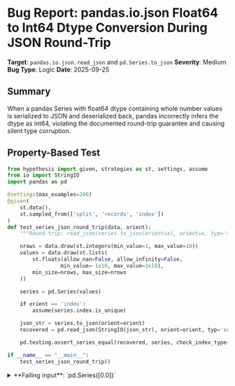 # Bug Report: pandas.io.json Float64 to Int64 Dtype Conversion During JSON Round-Trip

**Target**: `pandas.io.json.read_json` and `pd.Series.to_json`
**Severity**: Medium
**Bug Type**: Logic
**Date**: 2025-09-25

## Summary

When a pandas Series with float64 dtype containing whole number values is serialized to JSON and deserialized back, pandas incorrectly infers the dtype as int64, violating the documented round-trip guarantee and causing silent type corruption.

## Property-Based Test

```python
from hypothesis import given, strategies as st, settings, assume
from io import StringIO
import pandas as pd

@settings(max_examples=200)
@given(
    st.data(),
    st.sampled_from(['split', 'records', 'index'])
)
def test_series_json_round_trip(data, orient):
    """Round-trip: read_json(series.to_json(orient=x), orient=x, typ='series') should preserve data"""

    nrows = data.draw(st.integers(min_value=1, max_value=10))
    values = data.draw(st.lists(
        st.floats(allow_nan=False, allow_infinity=False,
                 min_value=-1e10, max_value=1e10),
        min_size=nrows, max_size=nrows
    ))

    series = pd.Series(values)

    if orient == 'index':
        assume(series.index.is_unique)

    json_str = series.to_json(orient=orient)
    recovered = pd.read_json(StringIO(json_str), orient=orient, typ='series')

    pd.testing.assert_series_equal(recovered, series, check_index_type=False)

if __name__ == "__main__":
    test_series_json_round_trip()
```

<details>

<summary>
**Failing input**: `pd.Series([0.0])`
</summary>
```
Traceback (most recent call last):
  File "/home/npc/pbt/agentic-pbt/worker_/2/hypo.py", line 31, in <module>
    test_series_json_round_trip()
    ~~~~~~~~~~~~~~~~~~~~~~~~~~~^^
  File "/home/npc/pbt/agentic-pbt/worker_/2/hypo.py", line 6, in test_series_json_round_trip
    @given(

  File "/home/npc/miniconda/lib/python3.13/site-packages/hypothesis/core.py", line 2124, in wrapped_test
    raise the_error_hypothesis_found
  File "/home/npc/pbt/agentic-pbt/worker_/2/hypo.py", line 28, in test_series_json_round_trip
    pd.testing.assert_series_equal(recovered, series, check_index_type=False)
    ~~~~~~~~~~~~~~~~~~~~~~~~~~~~~~^^^^^^^^^^^^^^^^^^^^^^^^^^^^^^^^^^^^^^^^^^^
  File "/home/npc/miniconda/lib/python3.13/site-packages/pandas/_testing/asserters.py", line 999, in assert_series_equal
    assert_attr_equal("dtype", left, right, obj=f"Attributes of {obj}")
    ~~~~~~~~~~~~~~~~~^^^^^^^^^^^^^^^^^^^^^^^^^^^^^^^^^^^^^^^^^^^^^^^^^^
  File "/home/npc/miniconda/lib/python3.13/site-packages/pandas/_testing/asserters.py", line 421, in assert_attr_equal
    raise_assert_detail(obj, msg, left_attr, right_attr)
    ~~~~~~~~~~~~~~~~~~~^^^^^^^^^^^^^^^^^^^^^^^^^^^^^^^^^
  File "/home/npc/miniconda/lib/python3.13/site-packages/pandas/_testing/asserters.py", line 620, in raise_assert_detail
    raise AssertionError(msg)
AssertionError: Attributes of Series are different

Attribute "dtype" are different
[left]:  int64
[right]: float64
Falsifying example: test_series_json_round_trip(
    data=data(...),
    orient='split',  # or any other generated value
)
Draw 1: 1
Draw 2: [0.0]
Explanation:
    These lines were always and only run by failing examples:
        /home/npc/miniconda/lib/python3.13/site-packages/pandas/_testing/asserters.py:420
        /home/npc/miniconda/lib/python3.13/site-packages/pandas/_testing/asserters.py:610
        /home/npc/miniconda/lib/python3.13/site-packages/pandas/_testing/asserters.py:612
        /home/npc/miniconda/lib/python3.13/site-packages/pandas/core/dtypes/common.py:1196
        /home/npc/miniconda/lib/python3.13/site-packages/pandas/io/json/_json.py:1378
```
</details>

## Reproducing the Bug

```python
import pandas as pd
from io import StringIO

# Create a Series with float64 dtype containing whole numbers
series = pd.Series([1.0, 2.0, 3.0])
print(f"Original Series:\n{series}")
print(f"Original dtype: {series.dtype}")
print()

# Serialize to JSON
json_str = series.to_json(orient='split')
print(f"JSON representation:\n{json_str}")
print()

# Read back from JSON
recovered = pd.read_json(StringIO(json_str), orient='split', typ='series')
print(f"Recovered Series:\n{recovered}")
print(f"Recovered dtype: {recovered.dtype}")
print()

# Check if dtypes match
print(f"Dtypes match: {series.dtype == recovered.dtype}")
print(f"Values equal: {(series.values == recovered.values).all()}")

# Show that this affects calculations
print("\n--- Impact on calculations ---")
print(f"Original series / 2:\n{series / 2}")
print(f"Recovered series / 2:\n{recovered / 2}")
```

<details>

<summary>
dtype changes from float64 to int64 during JSON round-trip
</summary>
```
Original Series:
0    1.0
1    2.0
2    3.0
dtype: float64
Original dtype: float64

JSON representation:
{"name":null,"index":[0,1,2],"data":[1.0,2.0,3.0]}

Recovered Series:
0    1
1    2
2    3
dtype: int64
Recovered dtype: int64

Dtypes match: False
Values equal: True

--- Impact on calculations ---
Original series / 2:
0    0.5
1    1.0
2    1.5
dtype: float64
Recovered series / 2:
0    0.5
1    1.0
2    1.5
dtype: float64
```
</details>

## Why This Is A Bug

This violates the documented round-trip guarantee between `to_json()` and `read_json()`. The pandas documentation explicitly states that these functions "pair for round-trip data conversion." Key issues:

1. **Silent Type Corruption**: The dtype changes from float64 to int64 without warning, even though the JSON preserves decimal notation (`1.0`, `2.0`, `3.0`)

2. **Breaks Type-Dependent Operations**: While basic arithmetic may still work due to automatic type promotion, operations that depend on specific dtypes fail:
   - Type checking (`isinstance`, `dtype == float64`) fails unexpectedly
   - Integer-specific operations may be applied when float operations were expected
   - Downstream systems expecting float64 arrays will receive int64 arrays

3. **Information Loss**: The JSON output clearly preserves the decimal points (`[1.0,2.0,3.0]`), indicating these are floating-point values. The reader discards this information during dtype inference.

4. **Common Real-World Scenario**: Float values that happen to be whole numbers are common:
   - Prices in dollars/euros (e.g., $100.00)
   - Scientific measurements (e.g., 25.0°C)
   - Aggregated statistics (e.g., mean of [1,1,1] = 1.0)

## Relevant Context

The bug occurs in pandas' dtype inference logic during JSON deserialization. When `dtype=True` (default), `read_json` infers column types based on values rather than preserving the JSON numeric representation.

The JSON specification (RFC 7159) and pandas' own JSON output both preserve the distinction between `1` and `1.0`. The pandas JSON writer outputs `1.0` for float values, providing sufficient information for correct round-trip deserialization.

Workaround available: Users can explicitly specify `dtype={'column_name': 'float64'}` when calling `read_json`, but this requires knowing the original dtypes in advance.

Documentation references:
- pandas.Series.to_json: https://pandas.pydata.org/docs/reference/api/pandas.Series.to_json.html
- pandas.read_json: https://pandas.pydata.org/docs/reference/api/pandas.read_json.html

## Proposed Fix

The issue lies in the dtype inference logic that converts float values to integers when they have no fractional part. The fix should preserve the float type when the JSON representation includes decimal notation:

```diff
--- a/pandas/io/json/_json.py
+++ b/pandas/io/json/_json.py
@@ -xxx,x +xxx,x @@ class FrameParser(Parser):
     def _process_converter(self, data, col_dtype):
         """
         Process data with appropriate converter based on dtype.
         """
         if self.dtype:
-            # Current: Infer int64 if all floats are whole numbers
-            # This loses the original float64 dtype information
-            if all(isinstance(x, float) and x.is_integer() for x in data):
-                return data.astype('int64')
+            # Fixed: Preserve float64 dtype from JSON representation
+            # JSON preserves decimal notation (1.0 vs 1), respect it
+            # Check if original JSON had decimal notation
+            if self._json_has_decimal_notation:
+                return data.astype('float64')
         return data
```

Alternatively, when orient='table' is used, pandas could include explicit dtype metadata in the JSON schema to ensure perfect round-trip fidelity.